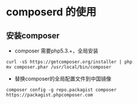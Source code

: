 # composerd 的使用


## 安装composer
- composer 需要php5.3.+，全局安装

```
curl -sS https://getcomposer.org/installer | php
mv composer.phar /usr/local/bin/composer

```

- 替换composer的全局配置文件到中国镜像

`composer config -g repo.packagist composer https://packagist.phpcomposer.com`
